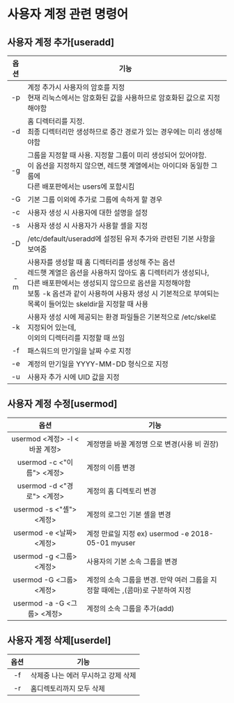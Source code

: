 # 사용자 계정 관련 명령어
## 사용자 계정 추가[useradd]
|옵션|기능|
|:---:|---|
|-p|계정 추가시 사용자의 암호를 지정 <br> 현재 리눅스에서는 암호화된 값을 사용하므로 암호화된 값으로 지정해야함|
|-d|홈 디렉터리를 지정.<br> 최종 디렉터리만 생성하므로 중간 경로가 있는 경우에는 미리 생성해야함|
|-g|그룹을 지정할 때 사용. 지정할 그룹이 미리 생성되어 있어야함.<br> 이 옵션을 지정하지 않으면, 레드햇 계열에서는 아이디와 동일한 그룹에<br>다른 배포판에서는 users에 포함시킴|
|-G|기본 그룹 이외에 추가로 그룹에 속하게 할 경우|
|-c|사용자 생성 시 사용자에 대한 설명을 설정|
|-s|사용자 생성 시 사용자가 사용할 셸을 지정|
|-D|/etc/default/useradd에 설정된 유저 추가와 관련된 기본 사항을 보여줌|
|-m|사용자를 생성할 때 홈 디렉터리를 생성해 주는 옵션<br> 레드햇 계열은 옵션을 사용하지 않아도 홈 디렉터리가 생성되나,<br> 다른 배포판에서는 생성되지 않으므로 옵션을 지정해야함<br> 보통 -k 옵션과 같이 사용하여 사용자 생성 시 기본적으로 부여되는 목록이 들어있는 skeldir을 지정할 때 사용|
|-k|사용자 생성 시에 제공되는 환경 파일들은 기본적으로 /etc/skel로 지정되어 있는데,<br> 이외의 디렉터리를 지정할 때 쓰임|
|-f|패스워드의 만기일을 날짜 수로 지정|
|-e|계정의 만기일을 YYYY-MM-DD 형식으로 지정|
|-u|사용자 추가 시에 UID 값을 지정|

## 사용자 계정 수정[usermod]
|옵션|기능|
|:---:|---|
|usermod <계정> -l <바꿀 계정>|계정명을 바꿀 계정명 으로 변경(사용 비 권장)|
|usermod -c <"이름"> <계정>|계정의 이름 변경|
|usermod -d <"경로"> <계정>|계정의 홈 디렉토리 변경|
|usermod -s <"셸"> <계정>|계정의 로그인 기본 셸을 변경|
|usermod -e <날짜> <계정>|계정 만료일 지정 ex) usermod -e 2018-05-01 myuser|
|usermod -g <그룹> <계정>|사용자의 기본 소속 그룹을 변경|
|usermod -G <그룹> <계정>|계정의 소속 그룹을 변경. 만약 여러 그룹을 지정할 때에는 ,(콤마)로 구분하여 지정|
|usermod -a -G <그룹> <계정>|계정의 소속 그룹을 추가(add)|

## 사용자 계정 삭제[userdel]
|옵션|기능|
|:---:|---|
|-f|삭제중 나는 에러 무시하고 강제 삭제|
|-r|홈디렉토리까지 모두 삭제|
